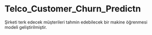 # Telco_Customer_Churn_Predictn
Şirketi terk edecek müşterileri tahmin edebilecek bir makine öğrenmesi modeli geliştirilmiştir.
